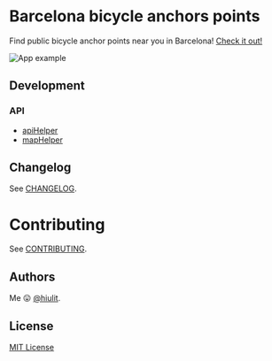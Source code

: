 # Barcelona bicycle anchors points

Find public bicycle anchor points near you in Barcelona! [Check it out!](https://hiulit.github.io/barcelona-bicycle-anchor-points/)

![App example](app-example.png)

## Development

### API

-   [apiHelper](/docs/apiHelper.md)
-   [mapHelper](/docs/mapHelper.md)

## Changelog

See [CHANGELOG](/CHANGELOG.md).

# Contributing

See [CONTRIBUTING](/CONTRIBUTING.md).

## Authors

Me 😛 [@hiulit](https://github.com/hiulit).

## License

[MIT License](/LICENSE)
